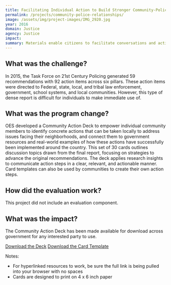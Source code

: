 ```yaml
---
title: Facilitating Individual Action to Build Stronger Community-Police Relationships
permalink: /projects/community-police-relationships/
image: /assets/img/project-images/IMG_2920.jpg
year: 2016
domain: Justice
agency: Justice
impact:
summary: Materials enable citizens to facilitate conversations and action planning around better community policing.
---
```


## What was the challenge?

In 2015, the Task Force on 21st Century Policing generated 59 recommendations with 92 action items across six pillars. These action items were directed to Federal, state, local, and tribal law enforcement, government, school systems, and local communities. However, this type of dense report is difficult for individuals to make immediate use of. 

## What was the program change?

OES developed a Community Action Deck to empower individual community members to identify concrete actions that can be taken locally to address issues facing their neighborhoods, and connect them to government resources and real-world examples of how these actions have successfully been implemented around the country. This set of 30 cards outlines discussion topics drawn from the final report, focusing on strategies to advance the original recommendations. The deck applies research insights to communicate action steps in a clear, relevant, and actionable manner. Card templates can also be used by communities to create their own action steps. 

## How did the evaluation work?

This project did not include an evaluation component.

## What was the impact?

The Community Action Deck has been made available for download across government for any interested party to use. 

<a class="usa-button" href="{{site.baseurl}}/assets/abstracts/1606-1-Community-Action-Deck.pdf">Download the Deck</a>
<a class="usa-button" href="{{site.baseurl}}/assets/abstracts/1606-2-Community-Action-Deck-Card-Template.pptx">Download the Card Template</a>

Notes:
- For hyperlinked resources to work, be sure the full link is being pulled into your browser with no spaces
- Cards are designed to print on 4 x 6 inch paper


